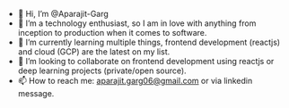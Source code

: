 - 👋 Hi, I’m @Aparajit-Garg
- 👀 I’m a technology enthusiast, so I am in love with anything from inception to production when it comes to software.
- 🌱 I’m currently learning multiple things, frontend development (reactjs) and cloud (GCP) are the latest on my list.
- 💞️ I’m looking to collaborate on frontend development using reactjs or deep learning projects (private/open source).
- 📫 How to reach me: aparajit.garg06@gmail.com or via linkedin message.

<!---
Aparajit-Garg/Aparajit-Garg is a ✨ special ✨ repository because its `README.md` (this file) appears on your GitHub profile.
You can click the Preview link to take a look at your changes.
--->
